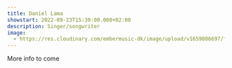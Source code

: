 ```yaml
---
title: Daniel Lama
showstart: 2022-09-23T15:30:00.000+02:00
description: Singer/songwriter
image:
  - https://res.cloudinary.com/embermusic-dk/image/upload/v1659086697/favicon_xbg1qp.png
---
```


More info to come